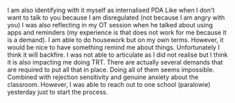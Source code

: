 I am also identifying with it myself as internalised PDA
Like when I don't want to talk to you because I am disregulated (not because I am angry with you)
I was also reflecting in my OT session when he talked about using apps and reminders (my experience is that does not work for me because it is a demand). I am able to do housework but on my own terms. However, it would be nice to have something remind me about things. Unfortunately I think it will backfire. 
I was not able to articulate as I did not realise but I think it is also impacting me doing TRT. There are actually several demands that are required to put all that in place. Doing all of them seems impossible. Combined with rejection sensitivity and genuine anxiety about the classroom. However, I was able to reach out to one school (paralowie) yesterday just to start the process.